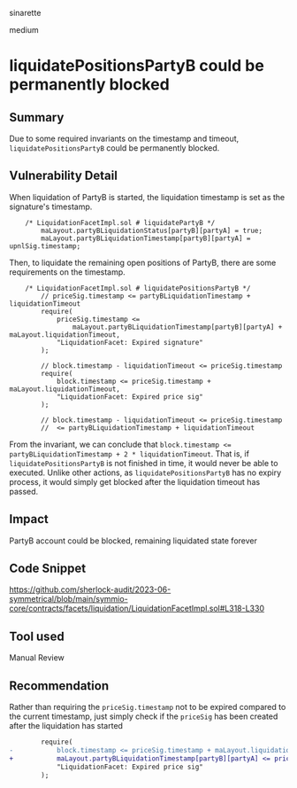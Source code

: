 sinarette

medium

# liquidatePositionsPartyB could be permanently blocked

## Summary

Due to some required invariants on the timestamp and timeout, `liquidatePositionsPartyB` could be permanently blocked.

## Vulnerability Detail

When liquidation of PartyB is started, the liquidation timestamp is set as the signature's timestamp.

```solidity
    /* LiquidationFacetImpl.sol # liquidatePartyB */
        maLayout.partyBLiquidationStatus[partyB][partyA] = true;
        maLayout.partyBLiquidationTimestamp[partyB][partyA] = upnlSig.timestamp;
```

Then, to liquidate the remaining open positions of PartyB, there are some requirements on the timestamp.
```solidity
    /* LiquidationFacetImpl.sol # liquidatePositionsPartyB */
        // priceSig.timestamp <= partyBLiquidationTimestamp + liquidationTimeout
        require(
            priceSig.timestamp <=
                maLayout.partyBLiquidationTimestamp[partyB][partyA] + maLayout.liquidationTimeout,
            "LiquidationFacet: Expired signature"
        );

        // block.timestamp - liquidationTimeout <= priceSig.timestamp
        require(
            block.timestamp <= priceSig.timestamp + maLayout.liquidationTimeout,
            "LiquidationFacet: Expired price sig"
        );

        // block.timestamp - liquidationTimeout <= priceSig.timestamp
        //  <= partyBLiquidationTimestamp + liquidationTimeout
```

From the invariant, we can conclude that `block.timestamp <= partyBLiquidationTimestamp + 2 * liquidationTimeout`.
That is, if `liquidatePositionsPartyB` is not finished in time, it would never be able to executed.
Unlike other actions, as `liquidatePositionsPartyB` has no expiry process, it would simply get blocked after the liquidation timeout has passed.

## Impact

PartyB account could be blocked, remaining liquidated state forever

## Code Snippet

https://github.com/sherlock-audit/2023-06-symmetrical/blob/main/symmio-core/contracts/facets/liquidation/LiquidationFacetImpl.sol#L318-L330

## Tool used

Manual Review

## Recommendation

Rather than requiring the `priceSig.timestamp` not to be expired compared to the current timestamp, just simply check if the `priceSig` has been created after the liquidation has started
```diff
        require(
-           block.timestamp <= priceSig.timestamp + maLayout.liquidationTimeout,
+           maLayout.partyBLiquidationTimestamp[partyB][partyA] <= priceSig.timestamp,
            "LiquidationFacet: Expired price sig"
        );
```